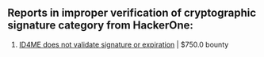 ## Reports in improper verification of cryptographic signature category from HackerOne:
1. [ID4ME does not validate signature or expiration](https://hackerone.com/reports/1878391) | $750.0 bounty